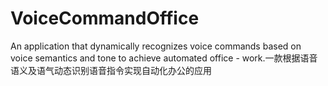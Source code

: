 # VoiceCommandOffice
An application that dynamically recognizes voice commands based on voice semantics and tone to achieve automated office - work.一款根据语音语义及语气动态识别语音指令实现自动化办公的应用
